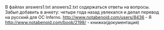 В файлах answers1.txt answers2.txt содержаться ответы на вопросы.
Забыл добавить в анкету: четыре года назад увлекался и делал перевод на русский для OC Inferno. 
http://www.notabenoid.com/users/8436 - Я
http://www.notabenoid.com/book/2198/ - книжка(документация)
